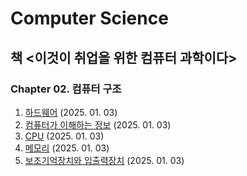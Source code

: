 # Computer Science

## 책 <이것이 취업을 위한 컴퓨터 과학이다>
### Chapter 02. 컴퓨터 구조
1. [하드웨어](Computer_science/컴퓨터_구조_1.md) (2025. 01. 03)
3. [컴퓨터가 이해하는 정보](Computer_science/컴퓨터_구조_1.md) (2025. 01. 03)
4. [CPU](Computer_science/컴퓨터_구조_1.md) (2025. 01. 03)
5. [메모리](Computer_science/컴퓨터_구조_2.md) (2025. 01. 03)
6. [보조기억장치와 입출력장치](Computer_science/컴퓨터_구조_2.md) (2025. 01. 03)